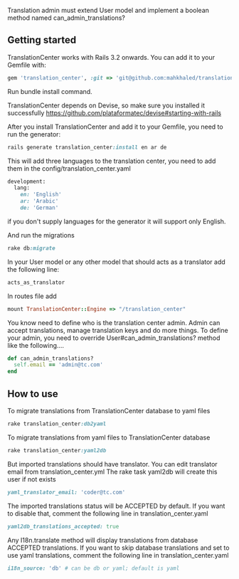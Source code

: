 Translation admin must extend User model and implement a boolean method named can_admin_translations?


## Getting started

TranslationCenter works with Rails 3.2 onwards. You can add it to your Gemfile with:

```ruby
gem 'translation_center', :git => 'git@github.com:mahkhaled/translation_center.git'
```

Run bundle install command.

TranslationCenter depends on Devise, so make sure you installed it successfully https://github.com/plataformatec/devise#starting-with-rails

After you install TranslationCenter and add it to your Gemfile, you need to run the generator:

```ruby
rails generate translation_center:install en ar de
 ```

This will add three languages to the translation center, you need to add them in the config/translation_center.yaml

```ruby
development:
  lang:
    en: 'English'
    ar: 'Arabic'
    de: 'German'
```

if you don't supply languages for the generator it will support only English.


And run the migrations

```ruby
rake db:migrate
```

In your User model or any other model that should acts as a translator add the following line:

```ruby
acts_as_translator
```

In routes file add 

```ruby
mount TranslationCenter::Engine => "/translation_center"
```

You know need to define who is the translation center admin. Admin can accept translations, manage translation keys and do more things. To define your admin, you need to override User#can_admin_translations? method like the following....

```ruby
def can_admin_translations?
  self.email == 'admin@tc.com'
end
```

## How to use

To migrate translations from TranslationCenter database to yaml files

```ruby
rake translation_center:db2yaml
```

To migrate translations from yaml files to TranslationCenter database 

```ruby
rake translation_center:yaml2db
```

But imported translations should have translator. You can edit translator email from translation_center.yml The rake task yaml2db will create this user if not exists

```ruby
yaml_translator_email: 'coder@tc.com'
```

The imported translations status will be ACCEPTED by default. If you want to disable that, comment the following line in translation_center.yaml

```ruby
yaml2db_translations_accepted: true
```

Any I18n.translate method will display translations from database ACCEPTED translations. If you want to skip database translations and set to use yaml translations, comment the following line in translation_center.yaml

```ruby
i18n_source: 'db' # can be db or yaml; default is yaml
```